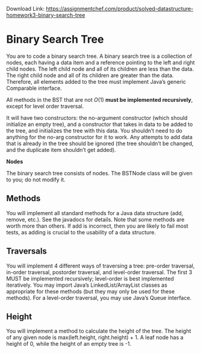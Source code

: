 Download Link: https://assignmentchef.com/product/solved-datastructure-homework3-binary-search-tree
<br>
<h1>Binary Search Tree</h1>

You are to code a binary search tree. A binary search tree is a collection of nodes, each having a data item and a reference pointing to the left and right child nodes. The left child node and all of its children are less than the data. The right child node and all of its children are greater than the data. Therefore, all elements added to the tree must implement Java’s generic Comparable interface.

All methods in the BST that are not <em>O</em>(1) <strong>must be implemented recursively</strong>, except for level order traversal.

It will have two constructors: the no-argument constructor (which should initialize an empty tree), and a constructor that takes in data to be added to the tree, and initializes the tree with this data. You shouldn’t need to do anything for the no-arg constructor for it to work. Any attempts to add data that is already in the tree should be ignored (the tree shouldn’t be changed, and the duplicate item shouldn’t get added).

<strong>Nodes</strong>

The binary search tree consists of nodes. The BSTNode class will be given to you; do not modify it.

<h2>Methods</h2>

You will implement all standard methods for a Java data structure (add, remove, etc.). See the javadocs for details. Note that some methods are worth more than others. If add is incorrect, then you are likely to fail most tests, as adding is crucial to the usability of a data structure.

<h2>Traversals</h2>

You will implement 4 different ways of traversing a tree: pre-order traversal, in-order traversal, postorder traversal, and level-order traversal. The first 3 MUST be implemented recursively; level-order is best implemented iteratively. You may import Java’s LinkedList/ArrayList classes as appropriate for these methods (but they may only be used for these methods). For a level-order traversal, you may use Java’s Queue interface.

<h2>Height</h2>

You will implement a method to calculate the height of the tree. The height of any given node is max(left.height, right.height) + 1. A leaf node has a height of 0, while the height of an empty tree is -1.